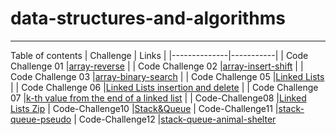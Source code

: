 # data-structures-and-algorithms
---
Table of contents
| Challenge    | Links     |
|--------------|-----------|
| Code Challenge 01 |[array-reverse](./codechallenge01./README.md)      |
| Code Challenge 02     |[array-insert-shift](./codechallenge02./README.md)  |
| Code Challenge 03     |[array-binary-search](./codechallenge03./README.md)   |
| Code Challenge 05     |[Linked Lists](./code-challenge-05./README.md)   |
| Code Challenge 06     |[Linked Lists insertion and delete](./code-challenge06./README.md)   |
| Code Challenge 07     |[k-th value from the end of a linked list](./CodeChallenge07./README.md)   |
| Code-Challenge08     |[Linked Lists Zip](./codechallenge08./README.md)
| Code-Challenge10     |[Stack&Queue](./codechallenge10./README.md)
| Code-Challenge11     |[stack-queue-pseudo](./CodeChallenge11./README.md)
| Code-Challenge12     |[stack-queue-animal-shelter](./codechallenge12./README.md)



